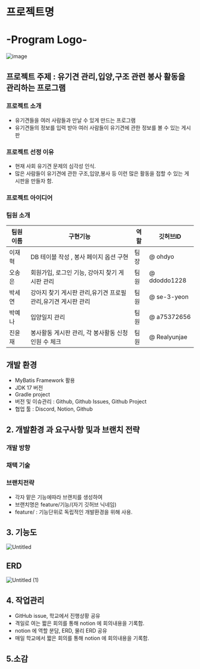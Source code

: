 # 프로젝트명

 # -Program Logo-
  ![image](https://github.com/DBTeamP/DBProject/assets/129252557/0631f090-892e-4e4d-856a-2279dc5a8b9f)


## 프로젝트 주제 : 유기견 관리,입양,구조 관련 봉사 활동을 관리하는 프로그램

 ### 프로젝트 소개
  - 유기견들을 여러 사람들과 만날 수 있게 만드는 프로그램
  - 유기견들의 정보를 입력 받아 여러 사람들이 유기견에 관한 정보를 볼 수 있는 게시판
 ### 프로젝트 선정 이유
 -  현재 사회 유기견 문제의 심각성 인식.
 -  많은 사람들이 유기견에 관한 구조,입양,봉사 등 이런 많은 활동을 접할 수 있는 게시판을 만들자 함.

### 프로젝트 아이디어
 ### 팀원 소개
 
  |팀원이름|구현기능|역할|깃허브ID|
  |----|-----|-----|-----|
  |이재혁| DB 테이블 작성 , 봉사 페이지 옵션 구현  |팀장|@ ohdyo |
  |오송은| 회원가입, 로그인 기능, 강아지 찾기 게시판 관리 |팀원|@ ddoddo1228|
  |박세연| 강아지 찾기 게시판 관리,유기견 프로필 관리,유기견 게시판 관리 |팀원|@ se-3-yeon |
  |박예나| 입양일지 관리 |팀원|@ a75372656|
  |진윤재| 봉사활동 게시판 관리,  각 봉사활동 신청 인원 수 체크|팀원|@ Realyunjae|


## 개발 환경
- MyBatis Framework 활용
- JDK 17 버전
- Gradle project
- 버전 및 이슈관리 : Github, Github Issues, Github Project
- 협업 툴 : Discord, Notion, Github 
 
 
 
## 2. 개발환경 과 요구사항 및과 브랜치 전략

### 개발 방향


### 채택 기술





### 브랜치전략
- 각자 맡은 기능에따라 브랜치를 생성하여
- 브랜치명은 feature/기능/(자기 깃허브 닉네임)
- feature/ : 기능단위로 독립적인 개발환경을 위해 사용.



## 3. 기능도 
   ![Untitled](https://github.com/DBTeamP/DBProject/assets/129252557/b9b17ce1-f1dc-4567-8b82-c20bd44977d8)
 ## ERD
   ![Untitled (1)](https://github.com/DBTeamP/DBProject/assets/129252557/3c5fc3a0-03eb-4967-b486-35d4f1ea839a)

## 4. 작업관리
- GitHub issue, 학교에서 진행상황 공유
- 격일로 여는 짧은 회의를 통해 notion 에 회의내용을 기록함.
- notion 에 역할 분담, ERD, 물리 ERD 공유
- 매일 학교에서 짧은 회의를 통해 notion 에 회의내용을 기록함.

## 5.소감
